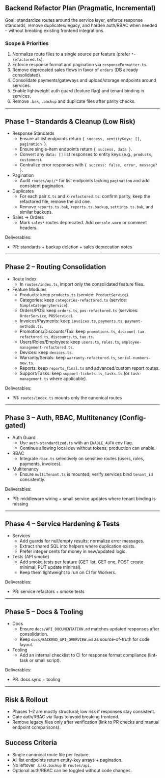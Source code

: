 ## Backend Refactor Plan (Pragmatic, Incremental)

Goal: standardize routes around the service layer, enforce response standards, remove duplicates/legacy, and harden auth/RBAC when needed – without breaking existing frontend integrations.

### Scope & Priorities
1) Normalize route files to a single source per feature (prefer `*-refactored.ts`).
2) Enforce response format and pagination via `responseFormatter.ts`.
3) Remove deprecated sales flows in favor of `orders` (DB already consolidated).
4) Consolidate payments/gateways and upload/storage endpoints around services.
5) Enable lightweight auth guard (feature flag) and tenant binding in services.
6) Remove `.bak`, `.backup` and duplicate files after parity checks.

---

## Phase 1 – Standards & Cleanup (Low Risk)
- Response Standards
  - Ensure all list endpoints return `{ success, <entityKey>: [], pagination }`.
  - Ensure single-item endpoints return `{ success, data }`.
  - Convert any `data: []` list responses to entity keys (e.g., `products`, `customers`).
  - Centralize error responses with `{ success: false, error, message? }`.
- Pagination
  - Audit `routes/api/*` for list endpoints lacking `pagination` and add consistent pagination.
- Duplicates
  - For each pair `X.ts` and `X-refactored.ts`: confirm parity, keep the refactored file, remove the old one.
  - Remove `reports.ts.bak`, `reports.ts.backup`, `settings.ts.bak`, and similar backups.
- Sales → Orders
  - Mark `sales*` routes deprecated. Add `console.warn` or comment headers.

Deliverables:
- PR: standards + backup deletion + sales deprecation notes

---

## Phase 2 – Routing Consolidation
- Route Index
  - In `routes/index.ts`, import only the consolidated feature files.
- Feature Modules
  - Products: keep `products.ts` (service: `ProductService`).
  - Categories: keep `categories-refactored.ts` (service: `SimpleCategoryService`).
  - Orders/POS: keep `orders.ts`, `pos-refactored.ts` (services: `OrderService`, `POSService`).
  - Invoices/Payments: keep `invoices.ts`, `payments.ts`, `payment-methods.ts`.
  - Promotions/Discounts/Tax: keep `promotions.ts`, `discount-tax-refactored.ts`, `discounts.ts`, `tax.ts`.
  - Users/Roles/Employees: keep `users.ts`, `roles.ts`, `employee-management-refactored.ts`.
  - Devices: keep `devices.ts`.
  - Warranty/Serials: keep `warranty-refactored.ts`, `serial-numbers-new.ts`.
  - Reports: keep `reports_final.ts` and advanced/custom report routes.
  - Support/Tasks: keep `support-tickets.ts`, `tasks.ts` (or `task-management.ts` where applicable).

Deliverables:
- PR: `routes/index.ts` mounts only the canonical routes

---

## Phase 3 – Auth, RBAC, Multitenancy (Config-gated)
- Auth Guard
  - Use `auth-standardized.ts` with an `ENABLE_AUTH` env flag.
  - Continue allowing local dev without tokens; production can enable.
- RBAC
  - Integrate `rbac.ts` selectively on sensitive routes (users, roles, payments, invoices).
- Multitenancy
  - Ensure `multiTenant.ts` is mounted; verify services bind `tenant_id` consistently.

Deliverables:
- PR: middleware wiring + small service updates where tenant binding is missing

---

## Phase 4 – Service Hardening & Tests
- Services
  - Add guards for null/empty results; normalize error messages.
  - Extract shared SQL into helpers where duplication exists.
  - Prefer integer cents for money in new/updated logic.
- Tests (API smoke)
  - Add smoke tests per feature (GET list, GET one, POST create minimal, PUT update minimal).
  - Keep them lightweight to run on CI for Workers.

Deliverables:
- PR: service refactors + smoke tests

---

## Phase 5 – Docs & Tooling
- Docs
  - Ensure `docs/API_DOCUMENTATION.md` matches updated responses after consolidation.
  - Keep `docs/BACKEND_API_OVERVIEW.md` as source-of-truth for code layout.
- Tooling
  - Add an internal checklist to CI for response format compliance (lint-task or small script).

Deliverables:
- PR: docs sync + tooling

---

## Risk & Rollout
- Phases 1–2 are mostly structural; low risk if responses stay consistent.
- Gate auth/RBAC via flags to avoid breaking frontend.
- Remove legacy files only after verification (link to PR checks and manual endpoint comparisons).

## Success Criteria
- Single canonical route file per feature.
- All list endpoints return entity-key arrays + pagination.
- No leftover `.bak`/`.backup` in `routes/api`.
- Optional auth/RBAC can be toggled without code changes.

